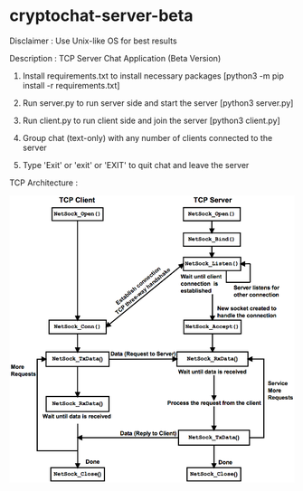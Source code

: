 # cryptochat-server-beta

Disclaimer : Use Unix-like OS for best results

Description : TCP Server Chat Application (Beta Version)

1. Install requirements.txt to install necessary packages [python3 -m pip install -r requirements.txt] 

2. Run server.py to run server side and start the server [python3 server.py]

3. Run client.py to run client side and join the server [python3 client.py]

4. Group chat (text-only) with any number of clients connected to the server

5. Type 'Exit' or 'exit' or 'EXIT' to quit chat and leave the server

TCP Architecture :

![](tcp_architecture.png)
